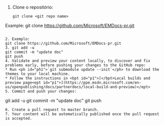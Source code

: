 
1. Clone o repositório:
   ```
   git clone <git repo name>
Example:
   git clone https://github.com/Microsoft/EMDocs-pr.git
   ```

2. Exemplo:
   git clone https://github.com/Microsoft/EMDocs-pr.git
3. git add -u
   git commit -m "update doc"
   git push
4. Validate and preview your content locally, to discover and fix problems early, before pushing your changes to the GitHub repo:
   * Run <ph id="ph1">`git submodule update --init`</ph> to download the themes to your local machine.
   * Follow the instructions in <bpt id="p1">[</bpt>Local builds and preview page<ept id="p1">](https://ppe.msdn.microsoft.com/en-us/openpublishing/docs/partnerdocs/local-build-and-preview)</ept>
5. Commit and push your changes:
   ```
   git add -u
   git commit -m "update doc"
   git push
   ```
6. Create a pull request to master branch.
7. Your content will be automatically published once the pull request is accepted.




